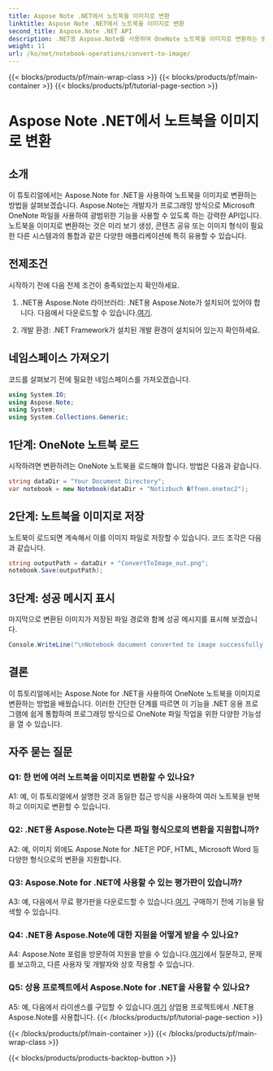 ```yaml
---
title: Aspose Note .NET에서 노트북을 이미지로 변환
linktitle: Aspose Note .NET에서 노트북을 이미지로 변환
second_title: Aspose.Note .NET API
description: .NET용 Aspose.Note를 사용하여 OneNote 노트북을 이미지로 변환하는 방법을 알아보세요. 원활한 통합을 위해 이 단계별 가이드를 따르세요.
weight: 11
url: /ko/net/notebook-operations/convert-to-image/
---
```


{{< blocks/products/pf/main-wrap-class >}}
{{< blocks/products/pf/main-container >}}
{{< blocks/products/pf/tutorial-page-section >}}

# Aspose Note .NET에서 노트북을 이미지로 변환

## 소개

이 튜토리얼에서는 Aspose.Note for .NET을 사용하여 노트북을 이미지로 변환하는 방법을 살펴보겠습니다. Aspose.Note는 개발자가 프로그래밍 방식으로 Microsoft OneNote 파일을 사용하여 광범위한 기능을 사용할 수 있도록 하는 강력한 API입니다. 노트북을 이미지로 변환하는 것은 미리 보기 생성, 콘텐츠 공유 또는 이미지 형식이 필요한 다른 시스템과의 통합과 같은 다양한 애플리케이션에 특히 유용할 수 있습니다.

## 전제조건

시작하기 전에 다음 전제 조건이 충족되었는지 확인하세요.

1.  .NET용 Aspose.Note 라이브러리: .NET용 Aspose.Note가 설치되어 있어야 합니다. 다음에서 다운로드할 수 있습니다.[여기](https://releases.aspose.com/note/net/).

2. 개발 환경: .NET Framework가 설치된 개발 환경이 설치되어 있는지 확인하세요.

## 네임스페이스 가져오기

코드를 살펴보기 전에 필요한 네임스페이스를 가져오겠습니다.

```csharp
using System.IO;
using Aspose.Note;
using System;
using System.Collections.Generic;
```

## 1단계: OneNote 노트북 로드

시작하려면 변환하려는 OneNote 노트북을 로드해야 합니다. 방법은 다음과 같습니다.

```csharp
string dataDir = "Your Document Directory";
var notebook = new Notebook(dataDir + "Notizbuch �ffnen.onetoc2");
```

## 2단계: 노트북을 이미지로 저장

노트북이 로드되면 계속해서 이를 이미지 파일로 저장할 수 있습니다. 코드 조각은 다음과 같습니다.

```csharp
string outputPath = dataDir + "ConvertToImage_out.png";
notebook.Save(outputPath);
```

## 3단계: 성공 메시지 표시

마지막으로 변환된 이미지가 저장된 파일 경로와 함께 성공 메시지를 표시해 보겠습니다.

```csharp
Console.WriteLine("\nNotebook document converted to image successfully.\nFile saved at " + outputPath);
```

## 결론

이 튜토리얼에서는 Aspose.Note for .NET을 사용하여 OneNote 노트북을 이미지로 변환하는 방법을 배웠습니다. 이러한 간단한 단계를 따르면 이 기능을 .NET 응용 프로그램에 쉽게 통합하여 프로그래밍 방식으로 OneNote 파일 작업을 위한 다양한 가능성을 열 수 있습니다.

## 자주 묻는 질문

### Q1: 한 번에 여러 노트북을 이미지로 변환할 수 있나요?

A1: 예, 이 튜토리얼에서 설명한 것과 동일한 접근 방식을 사용하여 여러 노트북을 반복하고 이미지로 변환할 수 있습니다.

### Q2: .NET용 Aspose.Note는 다른 파일 형식으로의 변환을 지원합니까?

A2: 예, 이미지 외에도 Aspose.Note for .NET은 PDF, HTML, Microsoft Word 등 다양한 형식으로의 변환을 지원합니다.

### Q3: Aspose.Note for .NET에 사용할 수 있는 평가판이 있습니까?

A3: 예, 다음에서 무료 평가판을 다운로드할 수 있습니다.[여기](https://releases.aspose.com/), 구매하기 전에 기능을 탐색할 수 있습니다.

### Q4: .NET용 Aspose.Note에 대한 지원을 어떻게 받을 수 있나요?

 A4: Aspose.Note 포럼을 방문하여 지원을 받을 수 있습니다.[여기](https://forum.aspose.com/c/note/28)에서 질문하고, 문제를 보고하고, 다른 사용자 및 개발자와 상호 작용할 수 있습니다.

### Q5: 상용 프로젝트에서 Aspose.Note for .NET을 사용할 수 있나요?

 A5: 예, 다음에서 라이센스를 구입할 수 있습니다.[여기](https://purchase.aspose.com/buy) 상업용 프로젝트에서 .NET용 Aspose.Note를 사용합니다.
{{< /blocks/products/pf/tutorial-page-section >}}

{{< /blocks/products/pf/main-container >}}
{{< /blocks/products/pf/main-wrap-class >}}

{{< blocks/products/products-backtop-button >}}
